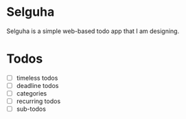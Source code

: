 # Selguha
Selguha is a simple web-based todo app that I am designing.

# Todos
- [ ] timeless todos
- [ ] deadline todos
- [ ] categories
- [ ] recurring todos
- [ ] sub-todos